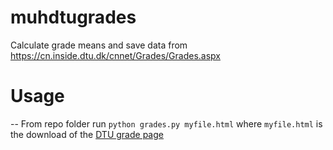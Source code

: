 # muhdtugrades
Calculate grade means and save data from https://cn.inside.dtu.dk/cnnet/Grades/Grades.aspx

# Usage
-- From repo folder run
```python grades.py myfile.html```
where `myfile.html` is the download of the [DTU grade page](https://cn.inside.dtu.dk/cnnet/Grades/Grades.aspx)


